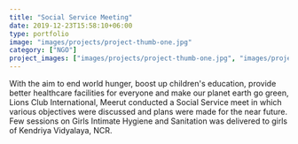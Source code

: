 ```yaml
---
title: "Social Service Meeting"
date: 2019-12-23T15:58:10+06:00
type: portfolio
image: "images/projects/project-thumb-one.jpg"
category: ["NGO"]
project_images: ["images/projects/project-thumb-one.jpg", "images/projects/social-2.jpg"]
---
```


With the aim to end world hunger, boost up children's education, provide better healthcare facilities for everyone and make our planet earth go green, Lions Club International, Meerut conducted a Social Service meet in which various objectives were discussed and plans were made for the near future. Few sessions on Girls Intimate Hygiene and Sanitation was delivered to girls of Kendriya Vidyalaya, NCR.